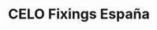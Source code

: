 ---
title: "CELO Fixings España"
url: /castellar-del-valles/celo-fixings-espana/
shop: Eisenwaren
---